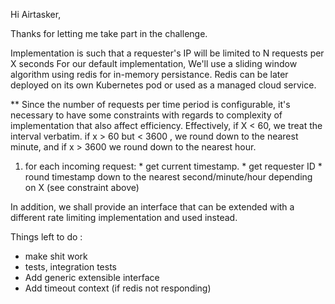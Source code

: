 Hi Airtasker,

Thanks for letting me take part in the challenge.

Implementation is such that a requester's IP will be limited to N requests per X seconds
For our default implementation, We'll use a sliding window algorithm using redis for in-memory persistance. Redis can be later deployed on its own Kubernetes pod or used as a managed cloud service.

** Since the number of requests per time period is configurable, it's necessary to have some constraints with regards to complexity of implementation that also affect efficiency. 
Effectively, if X < 60, we treat the interval verbatim.
if x > 60 but < 3600 , we round down to the nearest minute, and if x > 3600 we round down to the nearest hour.


  1) for each incoming request:
    * get current timestamp.
    * get requester ID
    * round timestamp down to the nearest second/minute/hour depending on X (see constraint above)
    

In addition, we shall provide an interface that can be extended with a different rate limiting implementation and used instead.


Things left to do : 

* make shit work
* tests, integration tests
* Add generic extensible interface
* Add timeout context (if redis not responding)